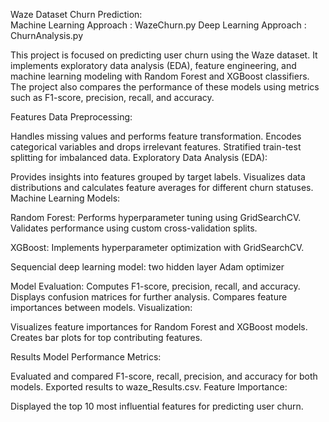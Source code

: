 Waze Dataset Churn Prediction:<br>
Machine Learning Approach : WazeChurn.py
Deep Learning Approach : ChurnAnalysis.py

This project is focused on predicting user churn using the Waze dataset. It implements exploratory data analysis (EDA), feature engineering, and machine learning modeling with Random Forest and XGBoost classifiers. The project also compares the performance of these models using metrics such as F1-score, precision, recall, and accuracy.

Features
Data Preprocessing:

Handles missing values and performs feature transformation.
Encodes categorical variables and drops irrelevant features.
Stratified train-test splitting for imbalanced data.
Exploratory Data Analysis (EDA):

Provides insights into features grouped by target labels.
Visualizes data distributions and calculates feature averages for different churn statuses.
Machine Learning Models:

Random Forest:
Performs hyperparameter tuning using GridSearchCV.
Validates performance using custom cross-validation splits.

XGBoost:
Implements hyperparameter optimization with GridSearchCV.

Sequencial deep learning model:
two hidden layer 
Adam optimizer

Model Evaluation:
Computes F1-score, precision, recall, and accuracy.
Displays confusion matrices for further analysis.
Compares feature importances between models.
Visualization:

Visualizes feature importances for Random Forest and XGBoost models.
Creates bar plots for top contributing features.

Results
Model Performance Metrics:

Evaluated and compared F1-score, recall, precision, and accuracy for both models.
Exported results to waze_Results.csv.
Feature Importance:

Displayed the top 10 most influential features for predicting user churn.
